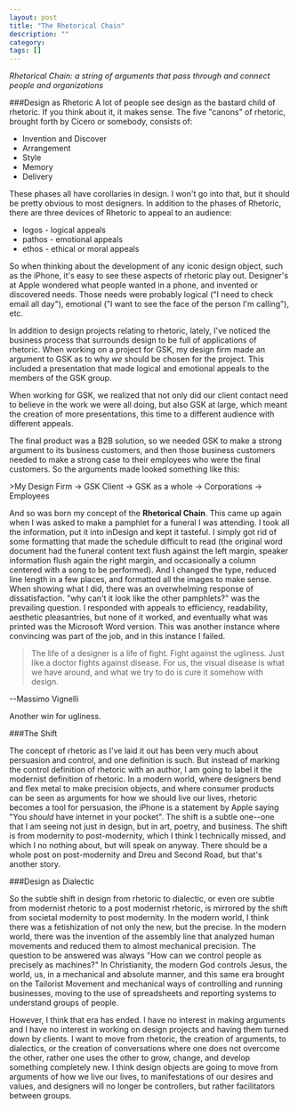 ```yaml
---
layout: post
title: "The Rhetorical Chain"
description: ""
category: 
tags: []
---
```


*Rhetorical Chain: a string of arguments that pass through and connect people and organizations*

###Design as Rhetoric
A lot of people see design as the bastard child of rhetoric. If you think about it, it makes sense. The five "canons" of rhetoric, brought forth by Cicero or somebody, consists of:

* Invention and Discover
* Arrangement
* Style
* Memory
* Delivery

These phases all have corollaries in design. I won't go into that, but it should be pretty obvious to most designers. In addition to the phases of Rhetoric, there are three devices of Rhetoric to appeal to an audience:

* logos - logical appeals
* pathos - emotional appeals
* ethos - ethical or moral appeals

So when thinking about the development of any iconic design object, such as the iPhone, it's easy to see these aspects of rhetoric play out. Designer's at Apple wondered what people wanted in a phone, and invented or discovered needs. Those needs were probably logical ("I need to check email all day"), emotional ("I want to see the face of the person I'm calling"), etc.

In addition to design projects relating to rhetoric, lately, I've noticed the business process that surrounds design to be full of applications of rhetoric. When working on a project for GSK, my design firm made an argument to GSK as to why *we* should be chosen for the project. This included a presentation that made logical and emotional appeals to the members of the GSK group.

When working for GSK, we realized that not only did our client contact need to believe in the work we were all doing, but also GSK at large, which meant the creation of more presentations, this time to a different audience with different appeals.

The final product was a B2B solution, so we needed GSK to make a strong argument to its business customers, and then those business customers needed to make a strong case to their employees who were the final customers. So the arguments made looked something like this:

&gt;My Design Firm -&gt; GSK Client -&gt; GSK as a whole -&gt; Corporations -&gt; Employees

And so was born my concept of the **Rhetorical Chain**. This came up again when I was asked to make a pamphlet for a funeral I was attending. I took all the information, put it into inDesign and kept it tasteful. I simply got rid of some formatting that made the schedule difficult to read (the original word document had the funeral content text flush against the left margin, speaker information flush again the right margin, and occasionally a column centered with a song to be performed). And I changed the type, reduced line length in a few places, and formatted all the images to make sense. When showing what I did, there was an overwhelming response of dissatisfaction. "why can't it look like the other pamphlets?" was the prevailing question. I responded with appeals to efficiency, readability, aesthetic pleasantries, but none of it worked, and eventually what was printed was the Microsoft Word version. This was another instance where convincing was part of the job, and in this instance I failed.

>The life of a designer is a life of fight. Fight against the ugliness. Just like a doctor fights against disease. For us, the visual disease is what we have around, and what we try to do is cure it somehow with design.

--Massimo Vignelli

Another win for ugliness.

###The Shift

The concept of rhetoric as I've laid it out has been very much about persuasion and control, and one definition is such. But instead of marking the control definition of rhetoric with an author, I am going to label it the modernist definition of rhetoric. In a modern world, where designers bend and flex metal to make precision objects, and where consumer products can be seen as arguments for how we should live our lives, rhetoric becomes a tool for persuasion, the iPhone is a statement by Apple saying "You *should* have internet in your pocket". The shift is a subtle one--one that I am seeing not just in design, but in art, poetry, and business. The shift is from modernity to post-modernity, which I think I technically missed, and which I no nothing about, but will speak on anyway. There should be a whole post on post-modernity and Dreu and Second Road, but that's another story.

###Design as Dialectic

So the subtle shift in design from rhetoric to dialectic, or even ore subtle from modernist rhetoric to a post modernist rhetoric, is mirrored by the shift from societal modernity to post modernity. In the modern world, I think there was a fetishization of not only the new, but the precise. In the modern world, there was the invention of the assembly line that analyzed human movements and reduced them to almost mechanical precision. The question to be answered was always "How can we control people as precisely as machines?" In Christianity, the modern God controls Jesus, the world, us, in a mechanical and absolute manner, and this same era brought on the Tailorist Movement and mechanical ways of controlling and running businesses, moving to the use of spreadsheets and reporting systems to understand groups of people.

However, I think that era has ended. I have no interest in making arguments and I have no interest in working on design projects and having them turned down by clients. I want to move from rhetoric, the creation of arguments, to dialectics, or the creation of conversations where one does not overcome the other, rather one uses the other to grow, change, and develop something completely new. I think design objects are going to move from arguments of how we live our lives, to manifestations of our desires and values, and designers will no longer be controllers, but rather facilitators between groups.


